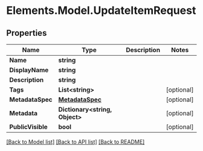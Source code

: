 # Elements.Model.UpdateItemRequest

## Properties

Name | Type | Description | Notes
------------ | ------------- | ------------- | -------------
**Name** | **string** |  | 
**DisplayName** | **string** |  | 
**Description** | **string** |  | 
**Tags** | **List&lt;string&gt;** |  | [optional] 
**MetadataSpec** | [**MetadataSpec**](MetadataSpec.md) |  | [optional] 
**Metadata** | **Dictionary&lt;string, Object&gt;** |  | [optional] 
**PublicVisible** | **bool** |  | [optional] 

[[Back to Model list]](../README.md#documentation-for-models) [[Back to API list]](../README.md#documentation-for-api-endpoints) [[Back to README]](../README.md)

